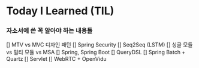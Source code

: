 # Today I Learned (TIL)

### 자소서에 쓴 꼭 알아야 하는 내용들
[] MTV vs MVC 디자인 패턴
[] Spring Security
[] Seq2Seq (LSTM)
[] 싱글 모듈 vs 멀티 모듈 vs MSA
[] Spring, Spring Boot
[] QueryDSL
[] Spring Batch + Quartz
[] Servlet
[] WebRTC + OpenVidu
